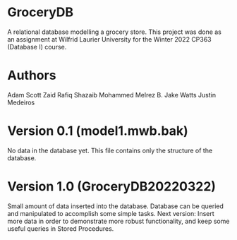 # GroceryDB

A relational database modelling a grocery store. 
This project was done as an assignment at Wilfrid Laurier University for the Winter 2022 CP363 (Database I) course.

# Authors

Adam Scott
Zaid Rafiq
Shazaib Mohammed
Melrez B.
Jake Watts
Justin Medeiros

# Version 0.1 (model1.mwb.bak)

No data in the database yet. This file contains only the structure of the database.


# Version 1.0 (GroceryDB20220322)

Small amount of data inserted into the database.
Database can be queried and manipulated to accomplish some simple tasks.
Next version: Insert more data in order to demonstrate more robust functionality,
and keep some useful queries in Stored Procedures.
